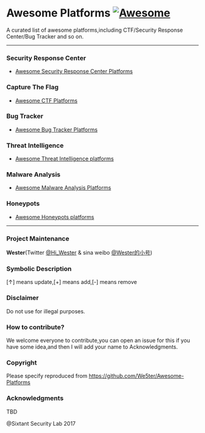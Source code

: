 # Awesome Platforms [![Awesome](https://cdn.rawgit.com/sindresorhus/awesome/d7305f38d29fed78fa85652e3a63e154dd8e8829/media/badge.svg)](https://github.com/We5ter/Awesome-Platforms)

A curated list of awesome platforms,including CTF/Security Response Center/Bug Tracker and so on.

<hr>

### Security Response Center

- [Awesome Security Response Center Platforms](https://github.com/We5ter/Awesome-Platforms/blob/master/SRC-Platforms.md)

### Capture The Flag

 - [Awesome CTF Platforms](https://github.com/We5ter/Awesome-Platforms/blob/master/CTF-Platforms.md)

### Bug Tracker

- [Awesome Bug Tracker Platforms](https://github.com/We5ter/Awesome-Platforms/blob/master/BT-platforms.md)

### Threat Intelligence

- [Awesome Threat Intelligence platforms](https://github.com/We5ter/Awesome-Platforms/blob/master/TI-platforms.md)

### Malware Analysis

- [Awesome Malware Analysis Platforms](https://github.com/We5ter/Awesome-Platforms/blob/master/MA-paltforms.md)

### Honeypots 

- [Awesome Honeypots platforms](https://github.com/We5ter/Awesome-Platforms/blob/master/H-platforms.md)

<hr>

### Project Maintenance

**Wester**(Twitter <a href="http://twitter.com/Hi_Wester/">@Hi_Wester</a> & sina weibo <a href="https://weibo.com/zzyme/">@Wester的小号</a>) 

### Symbolic Description

[↑] means update,[+] means add,[-] means remove

### Disclaimer

Do not use for illegal purposes.

### How to contribute?

We welcome everyone to contribute,you can open an issue for this if you have some idea,and then I will add your name to Acknowledgments.

### Copyright

Please specify reproduced from https://github.com/We5ter/Awesome-Platforms

### Acknowledgments

TBD

@Sixtant Security Lab 2017
